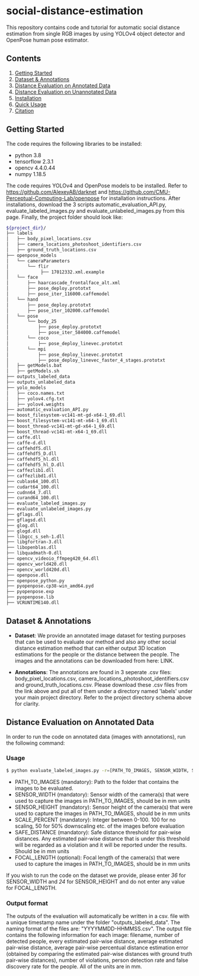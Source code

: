 # social-distance-estimation
This repository contains code and tutorial for automatic social distance estimation from single RGB images by using YOLOv4 object detector and OpenPose human pose estimator. 
## Contents
1. [Getting Started](#getting-started)
2. [Dataset & Annotations](#dataset-annotations)
3. [Distance Evaluation on Annotated Data](#annotated)
4. [Distance Evaluation on Unannotated Data](#unannotated)
5. [Installation](#installation)
6. [Quick Usage](#quick-usage)
7. [Citation](#citation)

## Getting Started
The code requires the following libraries to be installed:

-  python 3.8
-  tensorflow 2.3.1
-  opencv 4.4.0.44
-  numpy 1.18.5

The code requires YOLOv4 and OpenPose models to be installed. Refer to https://github.com/AlexeyAB/darknet and https://github.com/CMU-Perceptual-Computing-Lab/openpose for installation instructions. After installations, download the 3 scripts automatic_evaluation_API.py, evaluate_labeled_images.py and evaluate_unlabeled_images.py from this page. Finally, the project folder should look like:

```sh
${project_dir}/
├── labels
│   ├── body_pixel_locations.csv
│   ├── camera_locations_photoshoot_identifiers.csv
│   ├── ground_truth_locations.csv
├── openpose_models
│   └── cameraParameters
│       └── flir
│            ├── 17012332.xml.example
│   └── face
│       ├── haarcascade_frontalface_alt.xml
│       ├── pose_deploy.prototxt
│       ├── pose_iter_116000.caffemodel
│   └── hand
│       ├── pose_deploy.prototxt
│       ├── pose_iter_102000.caffemodel
│   └── pose
│       └── body_25
│           ├── pose_deploy.prototxt
│           ├── pose_iter_584000.caffemodel
│       └── coco
│           ├── pose_deploy_linevec.prototxt
│       └── mpi
│           ├── pose_deploy_linevec.prototxt
│           ├── pose_deploy_linevec_faster_4_stages.prototxt
│   ├── getModels.bat
│   ├── getModels.sh
├── outputs_labeled_data
├── outputs_unlabeled_data
├── yolo_models
│   ├── coco.names.txt
│   ├── yolov4.cfg.txt
│   ├── yolov4.weights
├── automatic_evaluation_API.py
├── boost_filesystem-vc141-mt-gd-x64-1_69.dll
├── boost_filesystem-vc141-mt-x64-1_69.dll
├── boost_thread-vc141-mt-gd-x64-1_69.dll
├── boost_thread-vc141-mt-x64-1_69.dll
├── caffe.dll
├── caffe-d.dll
├── caffehdf5.dll
├── caffehdf5_D.dll
├── caffehdf5_hl.dll
├── caffehdf5_hl_D.dll
├── caffezlib1.dll
├── caffezlibd1.dll
├── cublas64_100.dll
├── cudart64_100.dll
├── cudnn64_7.dll
├── curand64_100.dll
├── evaluate_labeled_images.py
├── evaluate_unlabeled_images.py
├── gflags.dll
├── gflagsd.dll
├── glog.dll
├── glogd.dll
├── libgcc_s_seh-1.dll
├── libgfortran-3.dll
├── libopenblas.dll
├── libquadmath-0.dll
├── opencv_videoio_ffmpeg420_64.dll
├── opencv_world420.dll
├── opencv_world420d.dll
├── openpose.dll
├── openpose_python.py
├── pyopenpose.cp38-win_amd64.pyd
├── pyopenpose.exp
├── pyopenpose.lib
├── VCRUNTIME140.dll
```

## Dataset & Annotations

- **Dataset**: 
We provide an annotated image dataset for testing purposes that can be used to evaluate our method and also any other social distance estimation method that can either output 3D location estimations for the people or the distance between the people. The images and the annotations can be downloaded from here: LINK. 

- **Annotations**:
The annotations are found in 3 seperate .csv files: body_pixel_locations.csv, camera_locations_photoshoot_identifiers.csv and ground_truth_locations.csv. Please download these .csv files from the link above and put all of them under a directory named 'labels' under your main project directory. Refer to the project directory schema above for clarity.  



## Distance Evaluation on Annotated Data

In order to run the code on annotated data (images with annotations), run the following command:

### Usage

```sh
$ python evaluate_labeled_images.py -r=[PATH_TO_IMAGES, SENSOR_WIDTH, SENSOR_HEIGHT, SCALE_PERCENT, SAFE_DISTANCE, FOCAL_LENGTH]
```
- PATH_TO_IMAGES (mandatory): Path to the folder that contains the images to be evaluated.
- SENSOR_WIDTH (mandatory): Sensor width of the camera(s) that were used to capture the images in PATH_TO_IMAGES, should be in mm units
- SENSOR_HEIGHT (mandatory): Sensor height of the camera(s) that were used to capture the images in PATH_TO_IMAGES, should be in mm units
- SCALE_PERCENT (mandatory): Integer between 0-100. 100 for no scaling, 50 for 50% downscaling etc. of the images before evaluation
- SAFE_DISTANCE (mandatory): Safe distance threshold for pair-wise distances. Any estimated pair-wise distance that is under this threshold will be regarded as a violation and it will be reported under the results. Should be in mm units
- FOCAL_LENGTH (optional): Focal length of the camera(s) that were used to capture the images in PATH_TO_IMAGES, should be in mm units

If you wish to run the code on the dataset we provide, please enter *36* for SENSOR_WIDTH and *24* for SENSOR_HEIGHT and do not enter any value for FOCAL_LENGTH.

### Output format
The outputs of the evaluation will automatically be written in a csv. file with a unique timestamp name under the folder "outputs_labeled_data". The naming format of the files are: "YYYYMMDD-HHMMSS.csv". The output file contains the following information for each image: filename, number of detected people, every estimated pair-wise distance, average estimated pair-wise distance, average pair-wise percentual distance estimation error (obtained by comparing the estimated pair-wise distances with ground truth pair-wise distances), number of violations, person detection rate and false discovery rate for the people. All of the units are in mm.


